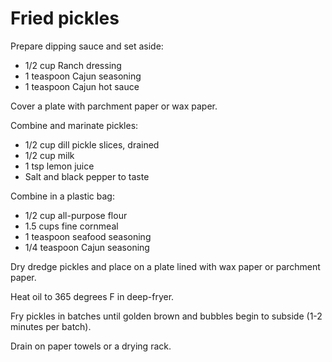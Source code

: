 Fried pickles
=============

Prepare dipping sauce and set aside:

- 1/2 cup Ranch dressing
- 1 teaspoon Cajun seasoning
- 1 teaspoon Cajun hot sauce

Cover a plate with parchment paper or wax paper. 

Combine and marinate pickles:

- 1/2 cup dill pickle slices, drained
- 1/2 cup milk
- 1 tsp lemon juice
- Salt and black pepper to taste

Combine in a plastic bag:

- 1/2 cup all-purpose flour
- 1.5 cups fine cornmeal
- 1 teaspoon seafood seasoning
- 1/4 teaspoon Cajun seasoning

Dry dredge pickles and place on a plate lined with wax paper or parchment paper.

Heat oil to 365 degrees F in deep-fryer.

Fry pickles in batches until golden brown and bubbles begin to subside (1-2 minutes per batch).

Drain on paper towels or a drying rack.
